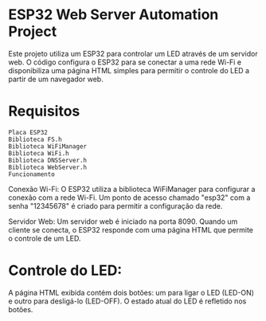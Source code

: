 # ESP32 Web Server Automation Project
Este projeto utiliza um ESP32 para controlar um LED através de um servidor web. O código configura o ESP32 para se conectar a uma rede Wi-Fi e disponibiliza uma página HTML simples para permitir o controle do LED a partir de um navegador web.

# Requisitos
    Placa ESP32
    Biblioteca FS.h
    Biblioteca WiFiManager
    Biblioteca WiFi.h
    Biblioteca DNSServer.h
    Biblioteca WebServer.h
    Funcionamento


Conexão Wi-Fi: O ESP32 utiliza a biblioteca WiFiManager para configurar a conexão com a rede Wi-Fi. Um ponto de acesso chamado "esp32" com a senha "12345678" é criado para permitir a configuração da rede.

Servidor Web: Um servidor web é iniciado na porta 8090. Quando um cliente se conecta, o ESP32 responde com uma página HTML que permite o controle de um LED.

# Controle do LED: 

A página HTML exibida contém dois botões: um para ligar o LED (LED-ON) e outro para desligá-lo (LED-OFF). O estado atual do LED é refletido nos botões.